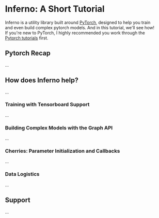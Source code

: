 # Inferno: A Short Tutorial

Inferno is a utility library built around [PyTorch](http://pytorch.org/), designed to help you train and even build complex pytorch models. And in this tutorial, we'll see how! If you're new to PyTorch, I highly recommended you work through the [Pytorch tutorials](http://pytorch.org/tutorials/) first.

## Pytorch Recap
...

## How does Inferno help? 
...

### Training with Tensorboard Support
...

### Building Complex Models with the Graph API
...

### Cherries: Parameter Initialization and Callbacks
...

### Data Logistics
...

## Support
...
